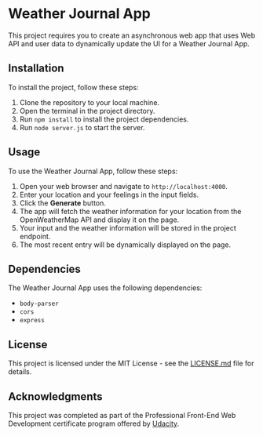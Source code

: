 # Weather Journal App

This project requires you to create an asynchronous web app that uses Web API and user data to dynamically update the UI for a Weather Journal App.

## Installation

To install the project, follow these steps:

1. Clone the repository to your local machine.
2. Open the terminal in the project directory.
3. Run `npm install` to install the project dependencies.
4. Run `node server.js` to start the server.

## Usage

To use the Weather Journal App, follow these steps:

1. Open your web browser and navigate to `http://localhost:4000`.
2. Enter your location and your feelings in the input fields.
3. Click the **Generate** button.
4. The app will fetch the weather information for your location from the OpenWeatherMap API and display it on the page.
5. Your input and the weather information will be stored in the project endpoint.
6. The most recent entry will be dynamically displayed on the page.

## Dependencies

The Weather Journal App uses the following dependencies:

- `body-parser`
- `cors`
- `express`

## License

This project is licensed under the MIT License - see the [LICENSE.md](http://license.md/) file for details.

## Acknowledgments

This project was completed as part of the Professional Front-End Web Development certificate program offered by [Udacity](https://www.udacity.com/).
